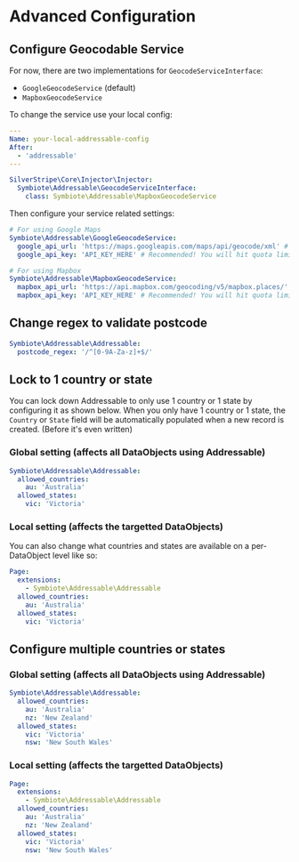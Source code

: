 # Advanced Configuration

## Configure Geocodable Service

For now, there are two implementations for `GeocodeServiceInterface`:

* `GoogleGeocodeService` (default)
* `MapboxGeocodeService`

To change the service use your local config:

```yml
---
Name: your-local-addressable-config
After:
  - 'addressable'
---

SilverStripe\Core\Injector\Injector:
  Symbiote\Addressable\GeocodeServiceInterface:
    class: Symbiote\Addressable\MapboxGeocodeService
```

Then configure your service related settings:

```yml
# For using Google Maps
Symbiote\Addressable\GoogleGeocodeService:
  google_api_url: 'https://maps.googleapis.com/maps/api/geocode/xml' # This is already defined as the default value.
  google_api_key: 'API_KEY_HERE' # Recommended! You will hit quota limit issues in production without this!

# For using Mapbox
Symbiote\Addressable\MapboxGeocodeService:
  mapbox_api_url: 'https://api.mapbox.com/geocoding/v5/mapbox.places/' # This is already defined as the default value.
  mapbox_api_key: 'API_KEY_HERE' # Recommended! You will hit quota limit issues in production without this!
```

## Change regex to validate postcode

```yml
Symbiote\Addressable\Addressable:
  postcode_regex: '/^[0-9A-Za-z]+$/'
```

## Lock to 1 country or state

You can lock down Addressable to only use 1 country or 1 state by configuring it as shown below.
When you only have 1 country or 1 state, the `Country` or `State` field will be automatically populated when a new record is created. (Before it's even written)

### Global setting (affects all DataObjects using Addressable)
```yml
Symbiote\Addressable\Addressable:
  allowed_countries:
    au: 'Australia'
  allowed_states:
    vic: 'Victoria'
```

### Local setting (affects the targetted DataObjects)
You can also change what countries and states are available on a per-DataObject level like so:
```yml
Page:
  extensions:
    - Symbiote\Addressable\Addressable
  allowed_countries:
    au: 'Australia'
  allowed_states:
    vic: 'Victoria'
```


## Configure multiple countries or states

### Global setting (affects all DataObjects using Addressable)

```yml
Symbiote\Addressable\Addressable:
  allowed_countries:
    au: 'Australia'
    nz: 'New Zealand'
  allowed_states:
    vic: 'Victoria'
    nsw: 'New South Wales'
```


### Local setting (affects the targetted DataObjects)
```yml
Page:
  extensions:
    - Symbiote\Addressable\Addressable
  allowed_countries:
    au: 'Australia'
    nz: 'New Zealand'
  allowed_states:
    vic: 'Victoria'
    nsw: 'New South Wales'
```
